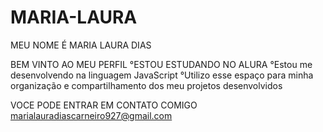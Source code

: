 # MARIA-LAURA

MEU NOME É MARIA LAURA DIAS


BEM VINTO AO MEU PERFIL
°ESTOU ESTUDANDO NO ALURA
°Estou me desenvolvendo na linguagem JavaScript
°Utilizo esse espaço para minha organização e compartilhamento dos meu projetos desenvolvidos


VOCE PODE ENTRAR EM CONTATO COMIGO
marialauradiascarneiro927@gmail.com
